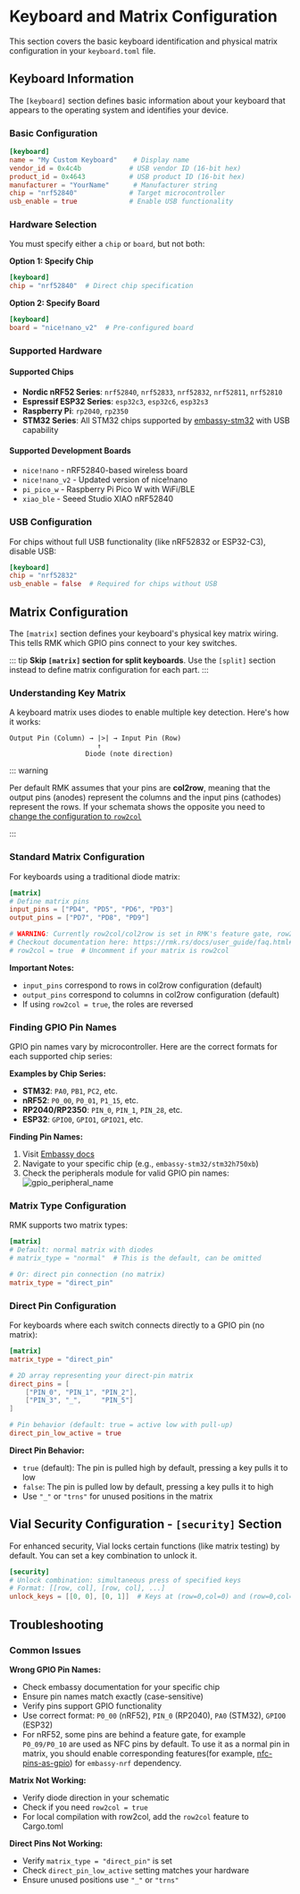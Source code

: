 # Keyboard and Matrix Configuration

This section covers the basic keyboard identification and physical matrix configuration in your `keyboard.toml` file.

## Keyboard Information

The `[keyboard]` section defines basic information about your keyboard that appears to the operating system and identifies your device.

### Basic Configuration

```toml
[keyboard]
name = "My Custom Keyboard"    # Display name
vendor_id = 0x4c4b            # USB vendor ID (16-bit hex)
product_id = 0x4643           # USB product ID (16-bit hex)
manufacturer = "YourName"      # Manufacturer string
chip = "nrf52840"             # Target microcontroller
usb_enable = true             # Enable USB functionality
```

### Hardware Selection

You must specify either a `chip` or `board`, but not both:

**Option 1: Specify Chip**

```toml
[keyboard]
chip = "nrf52840"  # Direct chip specification
```

**Option 2: Specify Board**

```toml
[keyboard]
board = "nice!nano_v2"  # Pre-configured board
```

### Supported Hardware

#### Supported Chips

- **Nordic nRF52 Series**: `nrf52840`, `nrf52833`, `nrf52832`, `nrf52811`, `nrf52810`
- **Espressif ESP32 Series**: `esp32c3`, `esp32c6`, `esp32s3`
- **Raspberry Pi**: `rp2040`, `rp2350`
- **STM32 Series**: All STM32 chips supported by [embassy-stm32](https://github.com/embassy-rs/embassy/blob/main/embassy-stm32/Cargo.toml) with USB capability

#### Supported Development Boards

- `nice!nano` - nRF52840-based wireless board
- `nice!nano_v2` - Updated version of nice!nano
- `pi_pico_w` - Raspberry Pi Pico W with WiFi/BLE
- `xiao_ble` - Seeed Studio XIAO nRF52840

### USB Configuration

For chips without full USB functionality (like nRF52832 or ESP32-C3), disable USB:

```toml
[keyboard]
chip = "nrf52832"
usb_enable = false  # Required for chips without USB
```

## Matrix Configuration

The `[matrix]` section defines your keyboard's physical key matrix wiring. This tells RMK which GPIO pins connect to your key switches.

::: tip
**Skip `[matrix]` section for split keyboards**. Use the `[split]` section instead to define matrix configuration for each part.
:::

### Understanding Key Matrix

A keyboard matrix uses diodes to enable multiple key detection. Here's how it works:

```
Output Pin (Column) → |>| → Input Pin (Row)
                      ↑
                   Diode (note direction)
```

::: warning

Per default RMK assumes that your pins are <b>col2row</b>, meaning that the output pins (anodes) represent the columns and the input pins (cathodes) represent the rows. If your schemata shows the opposite you need to <a href="https://rmk.rs/docs/user_guide/faq.html#my-matrix-is-row2col-the-matrix-doesn-t-work"> change the configuration to `row2col`</a>

:::

### Standard Matrix Configuration

For keyboards using a traditional diode matrix:

```toml
[matrix]
# Define matrix pins
input_pins = ["PD4", "PD5", "PD6", "PD3"]
output_pins = ["PD7", "PD8", "PD9"]

# WARNING: Currently row2col/col2row is set in RMK's feature gate, row2col config here is valid ONLY when you're using cloud compilation
# Checkout documentation here: https://rmk.rs/docs/user_guide/faq.html#my-matrix-is-row2col-the-matrix-doesn-t-work
# row2col = true  # Uncomment if your matrix is row2col
```

**Important Notes:**

- `input_pins` correspond to rows in col2row configuration (default)
- `output_pins` correspond to columns in col2row configuration (default)
- If using `row2col = true`, the roles are reversed

### Finding GPIO Pin Names

GPIO pin names vary by microcontroller. Here are the correct formats for each supported chip series:

**Examples by Chip Series:**

- **STM32**: `PA0`, `PB1`, `PC2`, etc.
- **nRF52**: `P0_00`, `P0_01`, `P1_15`, etc.
- **RP2040/RP2350**: `PIN_0`, `PIN_1`, `PIN_28`, etc.
- **ESP32**: `GPIO0`, `GPIO1`, `GPIO21`, etc.

**Finding Pin Names:**

1. Visit [Embassy docs](https://docs.embassy.dev/)
2. Navigate to your specific chip (e.g., `embassy-stm32/stm32h750xb`)
3. Check the peripherals module for valid GPIO pin names:
   ![gpio_peripheral_name](../../../images/gpio_peripheral_name.png)

### Matrix Type Configuration

RMK supports two matrix types:

```toml
[matrix]
# Default: normal matrix with diodes
# matrix_type = "normal"  # This is the default, can be omitted

# Or: direct pin connection (no matrix)
matrix_type = "direct_pin"
```

### Direct Pin Configuration

For keyboards where each switch connects directly to a GPIO pin (no matrix):

```toml
[matrix]
matrix_type = "direct_pin"

# 2D array representing your direct-pin matrix
direct_pins = [
    ["PIN_0", "PIN_1", "PIN_2"],
    ["PIN_3", "_",     "PIN_5"]
]

# Pin behavior (default: true = active low with pull-up)
direct_pin_low_active = true
```

**Direct Pin Behavior:**

- `true` (default): The pin is pulled high by default, pressing a key pulls it to low
- `false`: The pin is pulled low by default, pressing a key pulls it to high
- Use `"_"` or `"trns"` for unused positions in the matrix

## Vial Security Configuration - `[security]` Section

For enhanced security, Vial locks certain functions (like matrix testing) by default. You can set a key combination to unlock it.

```toml
[security]
# Unlock combination: simultaneous press of specified keys
# Format: [[row, col], [row, col], ...]
unlock_keys = [[0, 0], [0, 1]]  # Keys at (row=0,col=0) and (row=0,col=1)
```

## Troubleshooting

### Common Issues

**Wrong GPIO Pin Names:**

- Check embassy documentation for your specific chip
- Ensure pin names match exactly (case-sensitive)
- Verify pins support GPIO functionality
- Use correct format: `P0_00` (nRF52), `PIN_0` (RP2040), `PA0` (STM32), `GPIO0` (ESP32)
- For nRF52, some pins are behind a feature gate, for example `P0_09/P0_10` are used as NFC pins by default. To use it as a normal pin in matrix, you should enable corresponding features(for example, [nfc-pins-as-gpio](https://github.com/embassy-rs/embassy/blob/main/embassy-nrf/Cargo.toml#L86)) for `embassy-nrf` dependency.

**Matrix Not Working:**

- Verify diode direction in your schematic
- Check if you need `row2col = true`
- For local compilation with row2col, add the `row2col` feature to Cargo.toml

**Direct Pins Not Working:**

- Verify `matrix_type = "direct_pin"` is set
- Check `direct_pin_low_active` setting matches your hardware
- Ensure unused positions use `"_"` or `"trns"`
